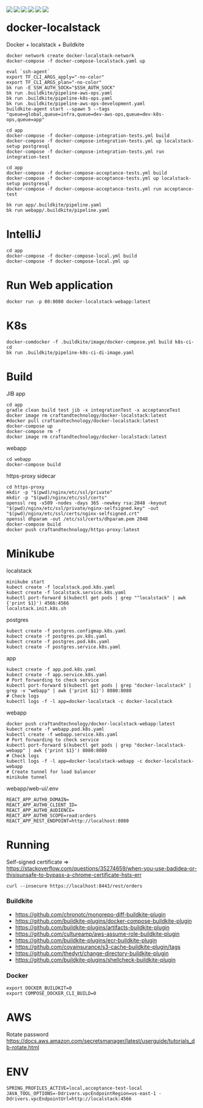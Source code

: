 <div align="center">    
 <img src="https://img.shields.io/github/license/create1st/docker-localstack.svg" align="left" />
 <img src="https://img.shields.io/badge/Docker-blue.svg" align="left" />
 <img src="https://img.shields.io/badge/localstack-orange.svg" align="left" />
 <img src="https://img.shields.io/badge/Terraform-blueviolet.svg" align="left" />
 <img src="https://img.shields.io/badge/Buildkite-green.svg" align="left" />
 <img src="https://img.shields.io/badge/PRs-welcome-green.svg" align="left" />
</div>

# docker-localstack

Docker + localstack + Buildkite

```shell
docker network create docker-localstack-network
docker-compose -f docker-compose-localstack.yaml up

eval `ssh-agent`
export TF_CLI_ARGS_apply="-no-color"
export TF_CLI_ARGS_plan="-no-color"
bk run -E SSH_AUTH_SOCK="$SSH_AUTH_SOCK"
bk run .buildkite/pipeline-aws-ops.yaml
bk run .buildkite/pipeline-k8s-ops.yaml
bk run .buildkite/pipeline-aws-ops-development.yaml
buildkite-agent start --spawn 5 --tags "queue=global,queue=infra,queue=dev-aws-ops,queue=dev-k8s-ops,queue=app"
```

```shell
cd app
docker-compose -f docker-compose-integration-tests.yml build 
docker-compose -f docker-compose-integration-tests.yml up localstack-setup postgresql
docker-compose -f docker-compose-integration-tests.yml run integration-test
```

```shell
cd app
docker-compose -f docker-compose-acceptance-tests.yml build 
docker-compose -f docker-compose-acceptance-tests.yml up localstack-setup postgresql
docker-compose -f docker-compose-acceptance-tests.yml run acceptance-test
```

```shell
bk run app/.buildkite/pipeline.yaml
bk run webapp/.buildkite/pipeline.yaml
```

# IntelliJ

```shell
cd app
docker-compose -f docker-compose-local.yml build
docker-compose -f docker-compose-local.yml up
```

# Run Web application

```shell
docker run -p 80:8080 docker-localstack-webapp:latest
```

# K8s

```shell
docker-comdocker -f .buildkite/image/docker-compose.yml build k8s-ci-cd
bk run .buildkite/pipeline-k8s-ci-di-image.yaml
```

# Build

JIB app

```shell
cd app
gradle clean build test jib -x integrationTest -x acceptanceTest
docker image rm craftandtechnology/docker-localstack:latest
#docker pull craftandtechnology/docker-localstack:latest
docker-compose up
docker-compose rm -f
docker image rm craftandtechnology/docker-localstack:latest
```

webapp

```shell
cd webapp
docker-compose build
```

https-proxy sidecar

```shell
cd https-proxy
mkdir -p "$(pwd)/nginx/etc/ssl/private"
mkdir -p "$(pwd)/nginx/etc/ssl/certs"
openssl req -x509 -nodes -days 365 -newkey rsa:2048 -keyout "$(pwd)/nginx/etc/ssl/private/nginx-selfsigned.key" -out "$(pwd)/nginx/etc/ssl/certs/nginx-selfsigned.crt"
openssl dhparam -out /etc/ssl/certs/dhparam.pem 2048
docker-compose build
docker push craftandtechnology/https-proxy:latest
```

# Minikube

localstack

```shell
minikube start
kubect create -f localstack.pod.k8s.yaml
kubect create -f localstack.service.k8s.yaml
kubectl port-forward $(kubectl get pods | grep "^localstack" | awk {'print $1}') 4566:4566
localstack.init.k8s.sh
```

postgres

```shell
kubect create -f postgres.configmap.k8s.yaml
kubect create -f postgres.pv.k8s.yaml
kubect create -f postgres.pod.k8s.yaml
kubect create -f postgres.service.k8s.yaml
```

app

```shell
kubect create -f app.pod.k8s.yaml
kubect create -f app.service.k8s.yaml
# Port forwarding to check service
kubectl port-forward $(kubectl get pods | grep "docker-localstack" | grep -v "webapp" | awk {'print $1}') 8080:8080
# Check logs
kubectl logs -f -l app=docker-localstack -c docker-localstack
```

webapp

```shell
docker push craftandtechnology/docker-localstack-webapp:latest
kubect create -f webapp.pod.k8s.yaml
kubectl create -f webapp.service.k8s.yaml
# Port forwarding to check service
kubectl port-forward $(kubectl get pods | grep "docker-localstack-webapp" | awk {'print $1}') 8080:8080
# Check logs
kubectl logs -f -l app=docker-localstack-webapp -c docker-localstack-webapp
# Create tunnel for load balancer
minikube tunnel
```

webapp/web-ui/.env
```.env
REACT_APP_AUTH0_DOMAIN=
REACT_APP_AUTH0_CLIENT_ID=
REACT_APP_AUTH0_AUDIENCE=
REACT_APP_AUTH0_SCOPE=read:orders
REACT_APP_REST_ENDPOINT=http://localhost:8080
```

# Running

Self-signed certificate
=> https://stackoverflow.com/questions/35274659/when-you-use-badidea-or-thisisunsafe-to-bypass-a-chrome-certificate-hsts-err

```shell
curl --insecure https://localhost:8443/rest/orders
```

### Buildkite

* https://github.com/chronotc/monorepo-diff-buildkite-plugin
* https://github.com/buildkite-plugins/docker-compose-buildkite-plugin
* https://github.com/buildkite-plugins/artifacts-buildkite-plugin
* https://github.com/cultureamp/aws-assume-role-buildkite-plugin
* https://github.com/buildkite-plugins/ecr-buildkite-plugin
* https://github.com/coyainsurance/s3-cache-buildkite-plugin/tags
* https://github.com/thedyrt/change-directory-buildkite-plugin
* https://github.com/buildkite-plugins/shellcheck-buildkite-plugin

### Docker

```shell
export DOCKER_BUILDKIT=0
export COMPOSE_DOCKER_CLI_BUILD=0
```

# AWS

Rotate password
https://docs.aws.amazon.com/secretsmanager/latest/userguide/tutorials_db-rotate.html

# ENV
```shell
SPRING_PROFILES_ACTIVE=local,acceptance-test-local
JAVA_TOOL_OPTIONS=-Ddrivers.vpcEndpointRegion=us-east-1 -Ddrivers.vpcEndpointUrl=http://localstack:4566
```